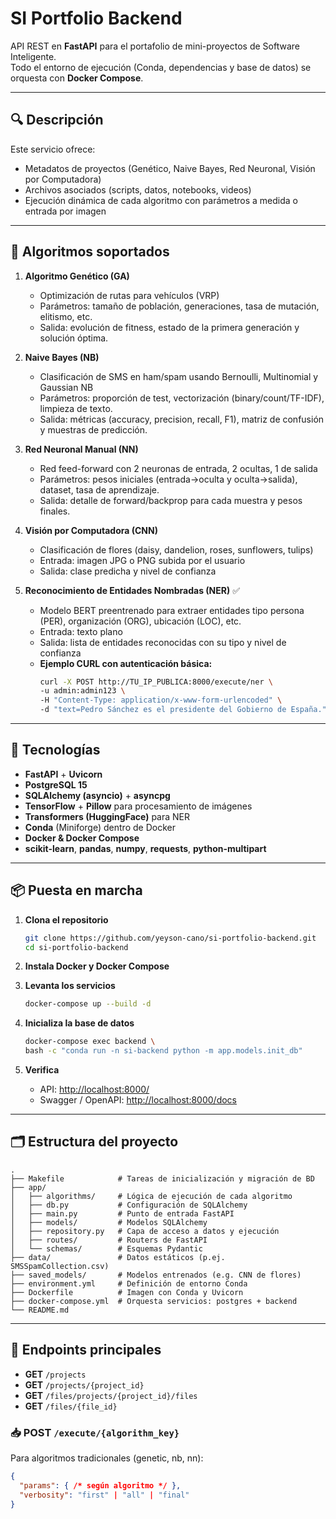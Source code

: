 # SI Portfolio Backend

API REST en **FastAPI** para el portafolio de mini-proyectos de Software Inteligente.  
Todo el entorno de ejecución (Conda, dependencias y base de datos) se orquesta con **Docker Compose**.

---

## 🔍 Descripción

Este servicio ofrece:

- Metadatos de proyectos (Genético, Naive Bayes, Red Neuronal, Visión por Computadora)  
- Archivos asociados (scripts, datos, notebooks, videos)  
- Ejecución dinámica de cada algoritmo con parámetros a medida o entrada por imagen  

---

## 🤖 Algoritmos soportados

1. **Algoritmo Genético (GA)**  
   - Optimización de rutas para vehículos (VRP)  
   - Parámetros: tamaño de población, generaciones, tasa de mutación, elitismo, etc.  
   - Salida: evolución de fitness, estado de la primera generación y solución óptima.

2. **Naive Bayes (NB)**  
   - Clasificación de SMS en ham/spam usando Bernoulli, Multinomial y Gaussian NB  
   - Parámetros: proporción de test, vectorización (binary/count/TF-IDF), limpieza de texto.  
   - Salida: métricas (accuracy, precision, recall, F1), matriz de confusión y muestras de predicción.

3. **Red Neuronal Manual (NN)**  
   - Red feed-forward con 2 neuronas de entrada, 2 ocultas, 1 de salida  
   - Parámetros: pesos iniciales (entrada→oculta y oculta→salida), dataset, tasa de aprendizaje.  
   - Salida: detalle de forward/backprop para cada muestra y pesos finales.

4. **Visión por Computadora (CNN)**  
   - Clasificación de flores (daisy, dandelion, roses, sunflowers, tulips)  
   - Entrada: imagen JPG o PNG subida por el usuario  
   - Salida: clase predicha y nivel de confianza

5. **Reconocimiento de Entidades Nombradas (NER)** ✅  
   - Modelo BERT preentrenado para extraer entidades tipo persona (PER), organización (ORG), ubicación (LOC), etc.  
   - Entrada: texto plano  
   - Salida: lista de entidades reconocidas con su tipo y nivel de confianza  
   - **Ejemplo CURL con autenticación básica:**  
     ```bash
     curl -X POST http://TU_IP_PUBLICA:8000/execute/ner \
     -u admin:admin123 \
     -H "Content-Type: application/x-www-form-urlencoded" \
     -d "text=Pedro Sánchez es el presidente del Gobierno de España."
     ```

---

## 🚀 Tecnologías

- **FastAPI** + **Uvicorn**  
- **PostgreSQL 15**  
- **SQLAlchemy (asyncio)** + **asyncpg**  
- **TensorFlow** + **Pillow** para procesamiento de imágenes  
- **Transformers (HuggingFace)** para NER  
- **Conda** (Miniforge) dentro de Docker  
- **Docker & Docker Compose**  
- **scikit-learn**, **pandas**, **numpy**, **requests**, **python-multipart**

---

## 📦 Puesta en marcha

1. **Clona el repositorio**  
   ```bash
   git clone https://github.com/yeyson-cano/si-portfolio-backend.git
   cd si-portfolio-backend
   ```

2. **Instala Docker y Docker Compose**

3. **Levanta los servicios**

   ```bash
   docker-compose up --build -d
   ```

4. **Inicializa la base de datos**

   ```bash
   docker-compose exec backend \
   bash -c "conda run -n si-backend python -m app.models.init_db"
   ```

5. **Verifica**

   * API: [http://localhost:8000/](http://localhost:8000/)
   * Swagger / OpenAPI: [http://localhost:8000/docs](http://localhost:8000/docs)

---

## 🗂 Estructura del proyecto

```
.
├── Makefile            # Tareas de inicialización y migración de BD
├── app/
│   ├── algorithms/     # Lógica de ejecución de cada algoritmo
│   ├── db.py           # Configuración de SQLAlchemy
│   ├── main.py         # Punto de entrada FastAPI
│   ├── models/         # Modelos SQLAlchemy
│   ├── repository.py   # Capa de acceso a datos y ejecución
│   ├── routes/         # Routers de FastAPI
│   └── schemas/        # Esquemas Pydantic
├── data/               # Datos estáticos (p.ej. SMSSpamCollection.csv)
├── saved_models/       # Modelos entrenados (e.g. CNN de flores)
├── environment.yml     # Definición de entorno Conda
├── Dockerfile          # Imagen con Conda y Uvicorn
├── docker-compose.yml  # Orquesta servicios: postgres + backend
└── README.md
```

---

## 🔌 Endpoints principales

* **GET** `/projects`
* **GET** `/projects/{project_id}`
* **GET** `/files/projects/{project_id}/files`
* **GET** `/files/{file_id}`

### 📥 POST `/execute/{algorithm_key}`

Para algoritmos tradicionales (genetic, nb, nn):

```json
{
  "params": { /* según algoritmo */ },
  "verbosity": "first" | "all" | "final"
}
```